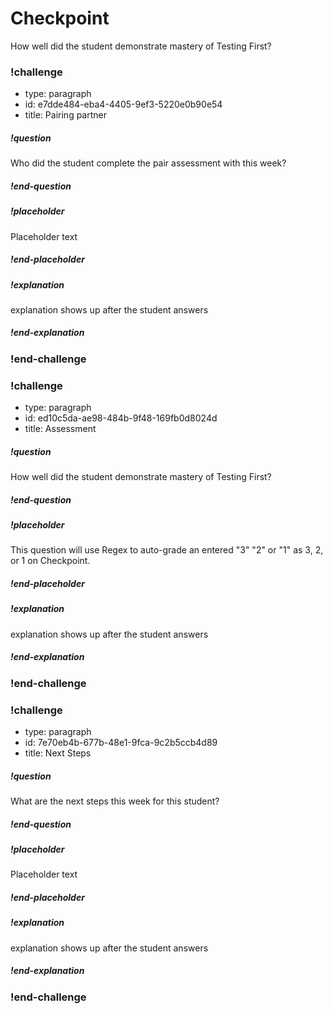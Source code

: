 # Checkpoint

How well did the student demonstrate mastery of Testing First?

### !challenge

* type: paragraph
* id: e7dde484-eba4-4405-9ef3-5220e0b90e54
* title: Pairing partner

##### !question

Who did the student complete the pair assessment with this week?

##### !end-question

##### !placeholder

Placeholder text

##### !end-placeholder

##### !explanation

explanation shows up after the student answers

##### !end-explanation

### !end-challenge

### !challenge

* type: paragraph
* id: ed10c5da-ae98-484b-9f48-169fb0d8024d
* title: Assessment

##### !question

How well did the student demonstrate mastery of Testing First?

##### !end-question

##### !placeholder

This question will use Regex to auto-grade an entered "3" "2" or "1" as 3, 2, or 1 on Checkpoint.

##### !end-placeholder

##### !explanation

explanation shows up after the student answers

##### !end-explanation

### !end-challenge


### !challenge

* type: paragraph
* id: 7e70eb4b-677b-48e1-9fca-9c2b5ccb4d89
* title: Next Steps

##### !question

What are the next steps this week for this student?

##### !end-question

##### !placeholder

Placeholder text

##### !end-placeholder

##### !explanation

explanation shows up after the student answers

##### !end-explanation

### !end-challenge
